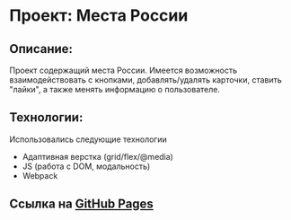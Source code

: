 # Проект: Места России

## Описание:
Проект содержащий места России. Имеется возможность взаимодействовать с кнопками, добавлять/удалять карточки, ставить "лайки", а также менять информацию о пользователе.

## Технологии:
Использовались следующие технологии
* Адаптивная верстка (grid/flex/@media)
* JS (работа с DOM, модальность)
* Webpack

## Ссылка на [GitHub Pages](https://atimoo.github.io/mesto-project/)